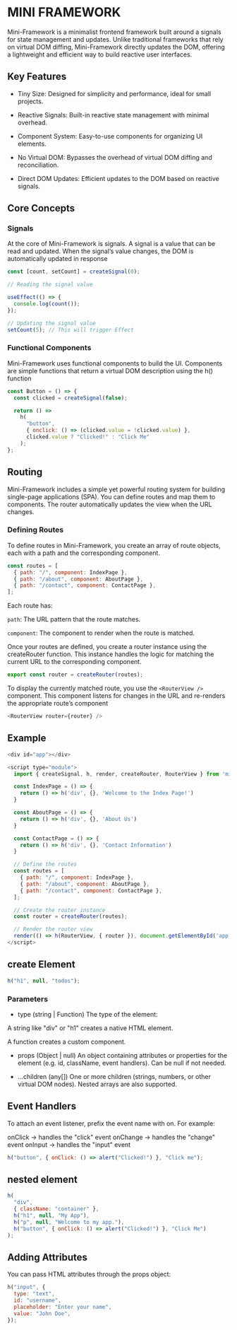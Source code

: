 # MINI FRAMEWORK

Mini-Framework is a minimalist frontend framework built around a signals for state management and updates. Unlike traditional frameworks that rely on virtual DOM diffing, Mini-Framework directly updates the DOM, offering a lightweight and efficient way to build reactive user interfaces.

## Key Features

- Tiny Size: Designed for simplicity and performance, ideal for small projects.

- Reactive Signals: Built-in reactive state management with minimal overhead.

- Component System: Easy-to-use components for organizing UI elements.

- No Virtual DOM: Bypasses the overhead of virtual DOM diffing and reconciliation.

- Direct DOM Updates: Efficient updates to the DOM based on reactive signals.

## Core Concepts

### Signals

At the core of Mini-Framework is signals. A signal is a value that can be read and updated. When the signal’s value changes, the DOM is automatically updated in response

```js
const [count, setCount] = createSignal(0);

// Reading the signal value

useEffect(() => {
  console.log(count());
});

// Updating the signal value
setCount(5); // This will trigger Effect
```

### Functional Components

Mini-Framework uses functional components to build the UI. Components are simple functions that return a virtual DOM description using the h() function

```js
const Button = () => {
  const clicked = createSignal(false);

  return () =>
    h(
      "button",
      { onclick: () => (clicked.value = !clicked.value) },
      clicked.value ? "Clicked!" : "Click Me"
    );
};
```

## Routing

Mini-Framework includes a simple yet powerful routing system for building single-page applications (SPA). You can define routes and map them to components. The router automatically updates the view when the URL changes.

### Defining Routes

To define routes in Mini-Framework, you create an array of route objects, each with a path and the corresponding component.

```js
const routes = [
  { path: "/", component: IndexPage },
  { path: "/about", component: AboutPage },
  { path: "/contact", component: ContactPage },
];
```

Each route has:

`path`: The URL pattern that the route matches.

`component`: The component to render when the route is matched.

Once your routes are defined, you create a router instance using the createRouter function. This instance handles the logic for matching the current URL to the corresponding component.

```js
export const router = createRouter(routes);
```

To display the currently matched route, you use the `<RouterView />` component. This component listens for changes in the URL and re-renders the appropriate route’s component

```js
<RouterView router={router} />
```

## Example

```js
<div id="app"></div>

<script type="module">
  import { createSignal, h, render, createRouter, RouterView } from 'mini-framework'

  const IndexPage = () => {
    return () => h('div', {}, 'Welcome to the Index Page!')
  }

  const AboutPage = () => {
    return () => h('div', {}, 'About Us')
  }

  const ContactPage = () => {
    return () => h('div', {}, 'Contact Information')
  }

  // Define the routes
  const routes = [
    { path: "/", component: IndexPage },
    { path: "/about", component: AboutPage },
    { path: "/contact", component: ContactPage },
  ];

  // Create the router instance
  const router = createRouter(routes);

  // Render the router view
  render(() => h(RouterView, { router }), document.getElementById('app'))
</script>
```

## create Element

```js
h("h1", null, "todos");
```

### Parameters

- type (string | Function)
  The type of the element:

A string like "div" or "h1" creates a native HTML element.

A function creates a custom component.

- props (Object | null)
  An object containing attributes or properties for the element (e.g. id, className, event handlers). Can be null if not needed.

- ...children (any[])
  One or more children (strings, numbers, or other virtual DOM nodes). Nested arrays are also supported.

## Event Handlers

To attach an event listener, prefix the event name with on.
For example:

onClick → handles the "click" event
onChange → handles the "change" event
onInput → handles the "input" event

```js
h("button", { onClick: () => alert("Clicked!") }, "Click me");
```

## nested element

```js
h(
  "div",
  { className: "container" },
  h("h1", null, "My App"),
  h("p", null, "Welcome to my app."),
  h("button", { onClick: () => alert("Clicked!") }, "Click Me")
);
```

## Adding Attributes

You can pass HTML attributes through the props object:

```js
h("input", {
  type: "text",
  id: "username",
  placeholder: "Enter your name",
  value: "John Doe",
});
```
